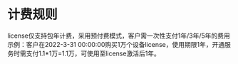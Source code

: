 # 计费规则

license仅支持包年计费，采用预付费模式，客户需一次性支付1年/3年/5年的费用  
示例：客户在2022-3-31 00:00:00购买1万个设备license，使用期限1年，开通服务时需支付1.1*1万=1.1万，可使用至license激活后1年。